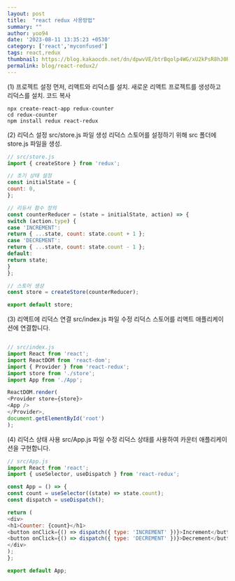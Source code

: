 ```yaml
---
layout: post
title:  "react redux 사용방법"
summary: ""
author: yoo94
date: '2023-08-11 13:35:23 +0530'
category: ['react','myconfused']
tags: react,redux
thumbnail: https://blog.kakaocdn.net/dn/dpwvVE/btrBqolp4WG/xU2kPsR8hJ0Rpx9B1LSoZ1/img.png
permalink: blog/react-redux2/
---
```


(1) 프로젝트 설정
   먼저, 리액트와 리덕스를 설치. 새로운 리액트 프로젝트를 생성하고 리덕스를 설치.
코드 복사
```shell
npx create-react-app redux-counter
cd redux-counter
npm install redux react-redux
```

(2) 리덕스 설정
   src/store.js 파일 생성
   리덕스 스토어를 설정하기 위해 src 폴더에 store.js 파일을 생성.

```javascript
// src/store.js
import { createStore } from 'redux';

// 초기 상태 설정
const initialState = {
count: 0,
};

// 리듀서 함수 정의
const counterReducer = (state = initialState, action) => {
switch (action.type) {
case 'INCREMENT':
return { ...state, count: state.count + 1 };
case 'DECREMENT':
return { ...state, count: state.count - 1 };
default:
return state;
}
};

// 스토어 생성
const store = createStore(counterReducer);

export default store;
```

(3) 리액트에 리덕스 연결
   src/index.js 파일 수정
   리덕스 스토어를 리액트 애플리케이션에 연결합니다.

```javascript

// src/index.js
import React from 'react';
import ReactDOM from 'react-dom';
import { Provider } from 'react-redux';
import store from './store';
import App from './App';

ReactDOM.render(
<Provider store={store}>
<App />
</Provider>,
document.getElementById('root')
);

````

(4) 리덕스 상태 사용
src/App.js 파일 수정
리덕스 상태를 사용하여 카운터 애플리케이션을 구현합니다.

```javascript
// src/App.js
import React from 'react';
import { useSelector, useDispatch } from 'react-redux';

const App = () => {
const count = useSelector((state) => state.count);
const dispatch = useDispatch();

return (
<div>
<h1>Counter: {count}</h1>
<button onClick={() => dispatch({ type: 'INCREMENT' })}>Increment</button>
<button onClick={() => dispatch({ type: 'DECREMENT' })}>Decrement</button>
</div>
);
};

export default App;
```
